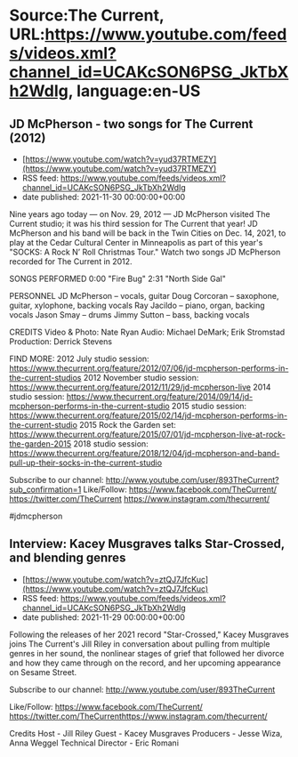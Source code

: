 # Source:The Current, URL:https://www.youtube.com/feeds/videos.xml?channel_id=UCAKcSON6PSG_JkTbXh2WdIg, language:en-US

## JD McPherson - two songs for The Current (2012)
 - [https://www.youtube.com/watch?v=yud37RTMEZY](https://www.youtube.com/watch?v=yud37RTMEZY)
 - RSS feed: https://www.youtube.com/feeds/videos.xml?channel_id=UCAKcSON6PSG_JkTbXh2WdIg
 - date published: 2021-11-30 00:00:00+00:00

Nine years ago today — on Nov. 29, 2012 — JD McPherson visited The Current studio; it was his third session for The Current that year! JD McPherson and his band will be back in the Twin Cities on Dec. 14, 2021, to play at the Cedar Cultural Center in Minneapolis as part of this year's "SOCKS: A Rock N’ Roll Christmas Tour."
Watch two songs JD McPherson recorded for The Current in 2012.

SONGS PERFORMED
0:00 "Fire Bug"
2:31 "North Side Gal"

PERSONNEL
JD McPherson – vocals, guitar
Doug Corcoran – saxophone, guitar, xylophone, backing vocals
Ray Jacildo – piano, organ, backing vocals
Jason Smay – drums 
Jimmy Sutton – bass, backing vocals

CREDITS
Video & Photo: Nate Ryan
Audio: Michael DeMark; Erik Stromstad
Production: Derrick Stevens

FIND MORE:
2012 July studio session: https://www.thecurrent.org/feature/2012/07/06/jd-mcpherson-performs-in-the-current-studios
2012 November studio session:
https://www.thecurrent.org/feature/2012/11/29/jd-mcpherson-live
2014 studio session: https://www.thecurrent.org/feature/2014/09/14/jd-mcpherson-performs-in-the-current-studio
2015 studio session:
https://www.thecurrent.org/feature/2015/02/14/jd-mcpherson-performs-in-the-current-studio
2015 Rock the Garden set:
https://www.thecurrent.org/feature/2015/07/01/jd-mcpherson-live-at-rock-the-garden-2015
2018 studio session:
https://www.thecurrent.org/feature/2018/12/04/jd-mcpherson-and-band-pull-up-their-socks-in-the-current-studio

Subscribe to our channel:
http://www.youtube.com/user/893TheCurrent?sub_confirmation=1
Like/Follow:
https://www.facebook.com/TheCurrent/
https://twitter.com/TheCurrent
https://www.instagram.com/thecurrent/

#jdmcpherson

## Interview: Kacey Musgraves talks Star-Crossed, and blending genres
 - [https://www.youtube.com/watch?v=ztQJ7JfcKuc](https://www.youtube.com/watch?v=ztQJ7JfcKuc)
 - RSS feed: https://www.youtube.com/feeds/videos.xml?channel_id=UCAKcSON6PSG_JkTbXh2WdIg
 - date published: 2021-11-29 00:00:00+00:00

Following the releases of her 2021 record "Star-Crossed," Kacey Musgraves joins The Current's Jill Riley in conversation about pulling from multiple genres in her sound, the nonlinear stages of grief that followed her divorce and how they came through on the record, and her upcoming appearance on Sesame Street.

Subscribe to our channel:
http://www.youtube.com/user/893TheCurrent

Like/Follow:
https://www.facebook.com/TheCurrent/​​​​
https://twitter.com/TheCurrent​​​​
https://www.instagram.com/thecurrent/

Credits
Host - Jill Riley
Guest - Kacey Musgraves
Producers - Jesse Wiza, Anna Weggel
Technical Director - Eric Romani

